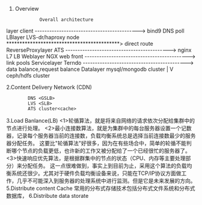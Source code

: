 1. Overview 

				Overall architecture

layer				client
-------------------------------------------> bind9 DNS poll
LBlayer				LVS-dr/haproxy node 
*******************************************> direct route
ReverseProxylayer	ATS 
-------------------------------------------> nginx L7 LB
Weblayer			NGX web	front
-------------------------------------------> link pools
Servicelayer		Terndo 
-------------------------------------------> data balance,request balance
Datalayer		    mysql/mongodb cluster
						|
						V
					 ceph/hdfs cluster

2.Content Delivery Network (CDN)

			DNS <GSLB>
			LVS <SLB>
			ATS cluster<cache>
			
3.Load Banlance(LB)
 <1>轮循算法，就是将来自网络的请求依次分配给集群中的节点进行处理。
 <2>最小连接数算法，就是为集群中的每台服务器设置一个记数器，记录每个服务器当前的连接数，负载均衡系统总是选择当前连接数最少的服务器分配任务。 这要比"轮循算法"好很多，因为在有些场合中，简单的轮循不能判断哪个节点的负载更低，也许新的工作又被分配给了一个已经很忙的服务器了。
 <3>快速响应优先算法，是根据群集中的节点的状态（CPU、内存等主要处理部分）来分配任务。 这一点很难做到，事实上到目前为止，采用这个算法的负载均衡系统还很少。尤其对于硬件负载均衡设备来说，只能在TCP/IP协议方面做工作，几乎不可能深入到服务器的处理系统中进行监测。但是它是未来发展的方向。
5.Distribute content Cache
常用的分布式存储技术包括分布式文件系统和分布式数据库，
6.Distribute data storate

